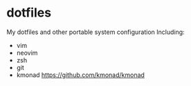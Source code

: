 # dotfiles
My dotfiles and other portable system configuration
Including:
- vim
- neovim
- zsh
- git
- kmonad https://github.com/kmonad/kmonad

